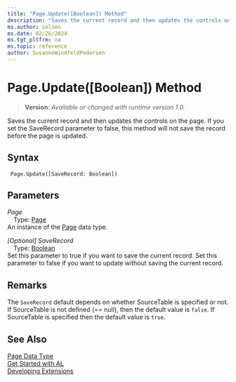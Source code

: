 ```yaml
---
title: "Page.Update([Boolean]) Method"
description: "Saves the current record and then updates the controls on the page."
ms.author: solsen
ms.date: 02/26/2024
ms.tgt_pltfrm: na
ms.topic: reference
author: SusanneWindfeldPedersen
---
```

[//]: # (START>DO_NOT_EDIT)
[//]: # (IMPORTANT:Do not edit any of the content between here and the END>DO_NOT_EDIT.)
[//]: # (Any modifications should be made in the .xml files in the ModernDev repo.)
# Page.Update([Boolean]) Method
> **Version**: _Available or changed with runtime version 1.0._

Saves the current record and then updates the controls on the page. If you set the SaveRecord parameter to false, this method will not save the record before the page is updated.


## Syntax
```AL
 Page.Update([SaveRecord: Boolean])
```
## Parameters
*Page*  
&emsp;Type: [Page](page-data-type.md)  
An instance of the [Page](page-data-type.md) data type.  

*[Optional] SaveRecord*  
&emsp;Type: [Boolean](../boolean/boolean-data-type.md)  
Set this parameter to true if you want to save the current record. Set this parameter to false if you want to update without saving the current record.  



[//]: # (IMPORTANT: END>DO_NOT_EDIT)

## Remarks

The `SaveRecord` default depends on whether SourceTable is specified or not. If SourceTable is not defined (== null), then the default value is `false`. If SourceTable is specified then the default value is `true`.

## See Also

[Page Data Type](page-data-type.md)  
[Get Started with AL](../../devenv-get-started.md)  
[Developing Extensions](../../devenv-dev-overview.md)